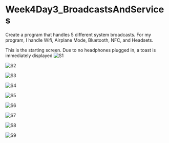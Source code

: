 # Week4Day3_BroadcastsAndServices

Create a program that handles 5 different system broadcasts. 
For my program, I handle Wifi, Airplane Mode, Bluetooth, NFC, and Headsets. 

This is the starting screen. Due to no headphones plugged in, a toast is immediately displayed
![S1](https://user-images.githubusercontent.com/51377429/60278304-2cde6200-98cd-11e9-9bb8-18091c4e6876.jpg)

![S2](https://user-images.githubusercontent.com/51377429/60278303-2cde6200-98cd-11e9-8614-8f4a5545c7eb.jpg)

![S3](https://user-images.githubusercontent.com/51377429/60278301-2c45cb80-98cd-11e9-9242-0e7717bea5b4.jpg)

![S4](https://user-images.githubusercontent.com/51377429/60278299-2c45cb80-98cd-11e9-8dca-db762e565c56.jpg)

![S5](https://user-images.githubusercontent.com/51377429/60278298-2c45cb80-98cd-11e9-93df-077e894f8530.jpg)

![S6](https://user-images.githubusercontent.com/51377429/60278297-2c45cb80-98cd-11e9-9bba-b933b4af6238.jpg)

![S7](https://user-images.githubusercontent.com/51377429/60278296-2c45cb80-98cd-11e9-844f-ae207d826d98.jpg)

![S8](https://user-images.githubusercontent.com/51377429/60278295-2c45cb80-98cd-11e9-8c2e-f52f92612896.jpg)

![S9](https://user-images.githubusercontent.com/51377429/60278294-2c45cb80-98cd-11e9-95eb-6ed2502ad0b8.jpg)
